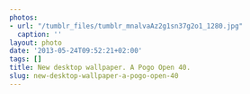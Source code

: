 ```yaml
---
photos:
- url: "/tumblr_files/tumblr_mnalvaAz2g1sn37g2o1_1280.jpg"
  caption: ''
layout: photo
date: '2013-05-24T09:52:21+02:00'
tags: []
title: New desktop wallpaper. A Pogo Open 40.
slug: new-desktop-wallpaper-a-pogo-open-40
---
```

